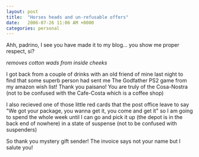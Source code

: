 ```yaml
---
layout: post
title:  "Horses heads and un-refusable offers"
date:   2006-07-26 11:06 AM +0000
categories: personal
---
```

Ahh, padrino, I see you have made it to my blog... you show me proper respect, si?

*removes cotton wads from inside cheeks*

I got back from a couple of drinks with an old friend of mine last night to find that some superb person had sent me The Godfather PS2 game from my amazon wish list! Thank you paisano! You are truly of the Cosa-Nostra (not to be confused with the Cafe-Costa which is a coffee shop)

I also recieved one of those little red cards that the post office leave to say "We got your package, you wanna get it, you come and get it" so I am going to spend the whole week until I can go and pick it up (the depot is in the back end of nowhere) in a state of suspense (not to be confused with suspenders)


So thank you mystery gift sender! The invoice says not your name but I salute you!